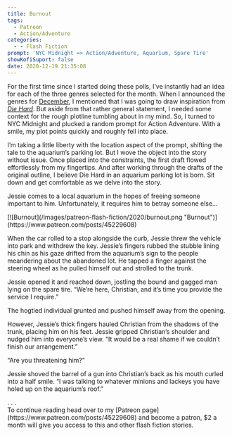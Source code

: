 ```yaml
---
title: Burnout
tags:
  - Patreon
  - Action/Adventure
categories:
  - - Flash Fiction
prompt: 'NYC Midnight => Action/Adventure, Aquarium, Spare Tire'
showKofiSuport: false
date: 2020-12-19 21:35:08
---
```


For the first time since I started doing these polls, I’ve instantly had an idea for each of the three genres selected for the month. When I announced the genres for [December](https://www.patreon.com/posts/44993106), I mentioned that I was going to draw inspiration from [*Die Hard*](https://en.wikipedia.org/wiki/Die_Hard). But aside from that rather general statement, I needed some context for the rough plotline tumbling about in my mind. So, I turned to NYC Midnight and plucked a random prompt for Action Adventure. With a smile, my plot points quickly and roughly fell into place.<!-- more -->

I’m taking a little liberty with the location aspect of the prompt, shifting the tale to the aquarium’s parking lot. But I wove the object into the story without issue. Once placed into the constraints, the first draft flowed effortlessly from my fingertips. And after working through the drafts of the original outline, I believe Die Hard in an aquarium parking lot is born. Sit down and get comfortable as we delve into the story.

Jessie comes to a local aquarium in the hopes of freeing someone important to him. Unfortunately, it requires him to betray someone else…

<div class="center">[![Burnout](/images/patreon-flash-fiction/2020/burnout.png "Burnout")](https://www.patreon.com/posts/45229608)</div>

When the car rolled to a stop alongside the curb, Jessie threw the vehicle into park and withdrew the key. Jessie’s fingers rubbed the stubble lining his chin as his gaze drifted from the aquarium’s sign to the people meandering about the abandoned lot. He tapped a finger against the steering wheel as he pulled himself out and strolled to the trunk.

Jessie opened it and reached down, jostling the bound and gagged man lying on the spare tire. “We’re here, Christian, and it’s time you provide the service I require.”

The hogtied individual grunted and pushed himself away from the opening.

However, Jessie’s thick fingers hauled Christian from the shadows of the trunk, placing him on his feet. Jessie gripped Christian’s shoulder and nudged him into everyone’s view. “It would be a real shame if we couldn’t finish our arrangement.”

“Are you threatening him?”

Jessie shoved the barrel of a gun into Christian’s back as his mouth curled into a half smile. “I was talking to whatever minions and lackeys you have holed up on the aquarium’s roof.”

<div class="center story-ellipses">
.
.
.
</div><div>To continue reading head over to my [Patreon page](https://www.patreon.com/posts/45229608) and become a patron, $2 a month will give you access to this and other flash fiction stories.</div>